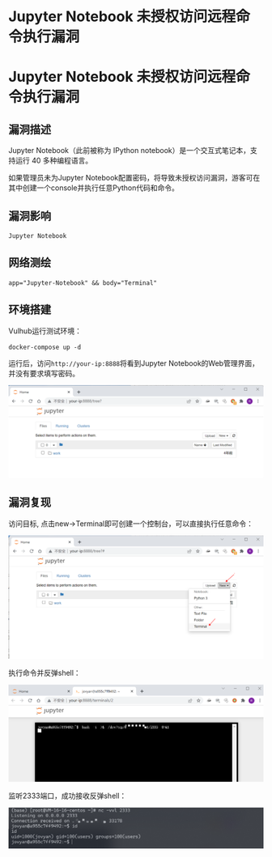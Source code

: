 # Jupyter Notebook 未授权访问远程命令执行漏洞

# Jupyter Notebook 未授权访问远程命令执行漏洞

## 漏洞描述

Jupyter Notebook（此前被称为 IPython notebook）是一个交互式笔记本，支持运行 40 多种编程语言。

如果管理员未为Jupyter Notebook配置密码，将导致未授权访问漏洞，游客可在其中创建一个console并执行任意Python代码和命令。

## 漏洞影响

```
Jupyter Notebook
```

## 网络测绘

```
app="Jupyter-Notebook" && body="Terminal"
```

## 环境搭建

Vulhub运行测试环境：

```
docker-compose up -d
```

运行后，访问`http://your-ip:8888`将看到Jupyter Notebook的Web管理界面，并没有要求填写密码。

![image-20220224195831711](/images/202202241958784.png)

## 漏洞复现

访问目标, 点击new→Terminal即可创建一个控制台，可以直接执行任意命令：

![image-20220224195857801](/images/202202241958870.png)

执行命令并反弹shell：

![image-20220224200055046](/images/202202242000102.png)

监听2333端口，成功接收反弹shell：

![image-20220224200143472](/images/202202242001536.png)

